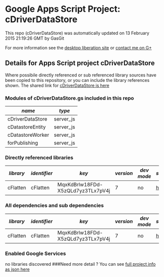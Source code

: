# Google Apps Script Project: cDriverDataStore
This repo (cDriverDataStore) was automatically updated on 13 February 2015 21:19:26 GMT by GasGit

For more information see the [desktop liberation site](http://ramblings.mcpher.com/Home/excelquirks/drivesdk/gettinggithubready "desktop liberation") or [contact me on G+](https://plus.google.com/+BruceMcpherson "Bruce McPherson - GDE")
## Details for Apps Script project cDriverDataStore
Where possibile directly referenced or sub referenced library sources have been copied to this repository, or you can include the library references shown. 
The shared link for [cDriverDataStore is here](https://script.google.com/d/1gKZkk4zuouPmIf1JYAFGTfCW0AmMtbL5eTohuLmcOE2WqIDxLudAMrxB/edit?usp=sharing "open in the GAS IDE")

### Modules of cDriverDataStore.gs included in this repo
*name*|*type*
--- | --- 
cDriverDataStore| server_js
cDatastoreEntity| server_js
cDatastoreWorker| server_js
forPublishing| server_js
### Directly referenced libraries
*library*|*identifier*|*key*|*version*|*dev mode*|*source*|
--- | --- | --- | --- | --- | --- 
cFlatten| cFlatten|MqxKdBrlw18FDd-X5zQLd7yz3TLx7pV4j|7|no|[here](libraries/cFlatten "library source")
### All dependencies and sub dependencies
*library*|*identifier*|*key*|*version*|*dev mode*|*source*|
--- | --- | --- | --- | --- | --- 
cFlatten| cFlatten|MqxKdBrlw18FDd-X5zQLd7yz3TLx7pV4j|7|no|[here](libraries/cFlatten "library source")
### Enabled Google Services
no libraries discovered
###Need more detail ?
You can see [full project info as json here](info.json)
